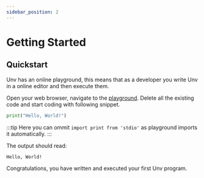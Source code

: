 ```yaml
---
sidebar_position: 2
---
```


# Getting Started

## Quickstart

Unv has an online playground, this means that as a developer you write Unv in a online editor and then execute them.

Open your web browser, navigate to the [playground](/playground). Delete all the existing code and start coding with following snippet.

```py
print("Hello, World!")
```

:::tip
Here you can ommit `import print from 'stdio'` as playground imports it automatically.
:::

The output should read:

```
Hello, World!
```

Congratulations, you have written and executed your first Unv program.
